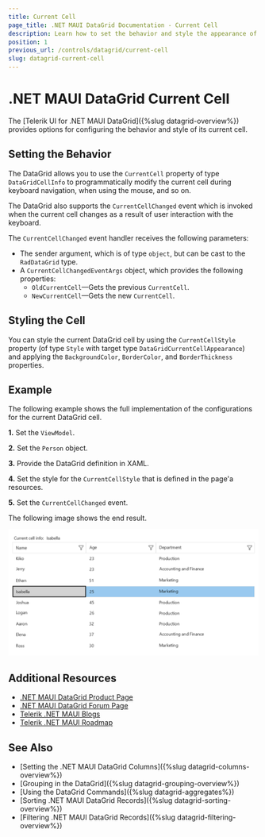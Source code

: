 ```yaml
---
title: Current Cell
page_title: .NET MAUI DataGrid Documentation - Current Cell
description: Learn how to set the behavior and style the appearance of the current cell of the Telerik UI for .NET MAUI DataGrid component.
position: 1
previous_url: /controls/datagrid/current-cell
slug: datagrid-current-cell
---
```


# .NET MAUI DataGrid Current Cell

 The [Telerik UI for .NET MAUI DataGrid]({%slug datagrid-overview%}) provides options for configuring the behavior and style of its current cell.

## Setting the Behavior

The DataGrid allows you to use the `CurrentCell` property of type `DataGridCellInfo` to programmatically modify the current cell during keyboard navigation, when using the mouse, and so on.

The DataGrid also supports the `CurrentCellChanged` event which is invoked when the current cell changes as a result of user interaction with the keyboard.

The `CurrentCellChanged` event handler receives the following parameters:

* The sender argument, which is of type `object`, but can be cast to the `RadDataGrid` type.
* A `CurrentCellChangedEventArgs` object, which provides the following properties:
	- `OldCurrentCell`&mdash;Gets the previous `CurrentCell`.
	- `NewCurrentCell`&mdash;Gets the new `CurrentCell`.

## Styling the Cell

You can style the current DataGrid cell by using the `CurrentCellStyle` property (of type `Style` with target type `DataGridCurrentCellAppearance`) and applying the `BackgroundColor`, `BorderColor`, and `BorderThickness` properties.

## Example

The following example shows the full implementation of the configurations for the current DataGrid cell.

**1.** Set the `ViewModel`.

<snippet id='datagrid-currentcell-viewmodel' />

**2.** Set the `Person` object.

<snippet id='datagrid-currentcell-dataitem' />

**3.** Provide the DataGrid definition in XAML.

<snippet id='datagrid-currentcell-xaml' />

**4.** Set the style for the `CurrentCellStyle` that is defined in the page'a resources.

<snippet id='datagrid-current-cell-style' />

**5.** Set the `CurrentCellChanged` event.

<snippet id='datagrid-currentcell-changed' />

The following image shows the end result.

![DataGrid Current Cell](../images/datagrid-keyboard-navigation.png)

## Additional Resources

- [.NET MAUI DataGrid Product Page](https://www.telerik.com/maui-ui/datagrid)
- [.NET MAUI DataGrid Forum Page](https://www.telerik.com/forums/maui?tagId=1801)
- [Telerik .NET MAUI Blogs](https://www.telerik.com/blogs/mobile-net-maui)
- [Telerik .NET MAUI Roadmap](https://www.telerik.com/support/whats-new/maui-ui/roadmap)

## See Also

- [Setting the .NET MAUI DataGrid Columns]({%slug datagrid-columns-overview%})
- [Grouping in the DataGrid]({%slug datagrid-grouping-overview%})
- [Using the DataGrid Commands]({%slug datagrid-aggregates%})
- [Sorting .NET MAUI DataGrid Records]({%slug datagrid-sorting-overview%})
- [Filtering .NET MAUI DataGrid Records]({%slug datagrid-filtering-overview%})